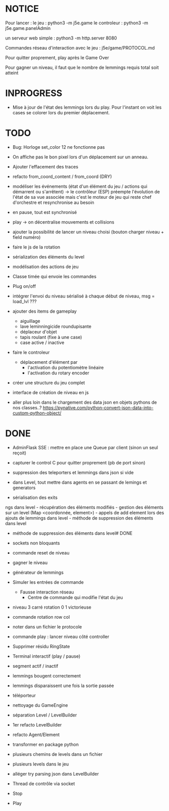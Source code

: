# NOTICE
Pour lancer : 
le jeu :
python3 -m j5e.game
le controleur :
python3 -m j5e.game.panelAdmin

un serveur web simple :
python3 -m http.server 8080

Commandes réseau d'interaction avec le jeu : j5e/game/PROTOCOL.md

Pour quitter proprement, play après le Game Over

Pour gagner un niveau, il faut que le nombre de lemmings requis total soit atteint

# INPROGRESS

- Mise à jour de l'état des lemmings lors du play. 
Pour l'instant on voit les cases se colorer lors du premier déplacement.

# TODO
- Bug: Horloge set_color 12 ne fonctionne pas
- On affiche pas le bon pixel lors d'un déplacement sur un anneau.
- Ajouter l'effacement des traces
- refacto from_coord_content / from_coord (DRY)
- modéliser les événements (état d'un élément du jeu / actions qui démarrent ou s'arrêtent)
-> le contrôleur (ESP) préempte l'évolution de l'état de sa vue associée mais c'est le moteur de jeu qui reste chef d'orchestre et resynchronise au besoin
- en pause, tout est synchronisé
- play -> on décentralise mouvements et collisions

- ajouter la possibilité de lancer un niveau choisi (bouton charger niveau + field numéro)

- faire le js de la rotation
- sérialization des éléments du level

- modélisation des actions de jeu

- Classe timée qui envoie les commandes
- Plug on/off

- intégrer l'envoi du niveau sérialisé à chaque début de niveau, msg = load_lvl ???

- ajouter des items de gameplay
    - aiguillage
    - lave leminningicide roundupisante
    - déplaceur d'objet
    - tapis roulant (fixe à une case)
    - case active / inactive

- faire le controleur
    - déplacement d'élément par
        - l'activation du potentiomètre linéaire 
        - l'activation du rotary encoder

- créer une structure du jeu complet

- interface de création de niveau en js

- aller plus loin dans le chargement des data json en objets pythons de nos classes..?
https://pynative.com/python-convert-json-data-into-custom-python-object/



# DONE 

- AdminFlask SSE : mettre en place une Queue par client (sinon un seul reçoit)

- capturer le control C pour quitter proprement (pb de port sinon)

- suppression des teleporters et lemmings dans json si vide

- dans Level, tout mettre dans agents en se passant de lemings et generators

- sérialisation des exits

ngs dans level
    - récupération des éléments modifiés
        - gestion des éléments sur un level (Map <coordonnée, element>)
            - appels de add element lors des ajouts de lemmings dans level
            - méthode de suppression des éléments dans level
- méthode de suppression des éléments dans level# DONE

- sockets non bloquants
- commande reset de niveau
- gagner le niveau
- générateur de lemmings
- Simuler les entrées de commande
    - Fausse interaction réseau
        - Centre de commande qui modifie l'état du jeu
- niveau 3 carré rotation 0 1 victorieuse
- commande rotation row col
- noter dans un fichier le protocole
- commande play : lancer niveau côté controller
- Supprimer résidu RingState
- Terminal interactif (play / pause)
- segment actif / inactif
- lemmings bougent correctement
- lemmings disparaissent une fois la sortie passée
- téléporteur
- nettoyage du GameEngine
- séparation Level / LevelBuilder
- 1er refacto LevelBuilder
- refacto Agent/Element
- transformer en package python
- plusieurs chemins de levels dans un fichier
- plusieurs levels dans le jeu
- alléger try parsing json dans LevelBuilder
- Thread de contrôle via socket
- Stop
- Play
